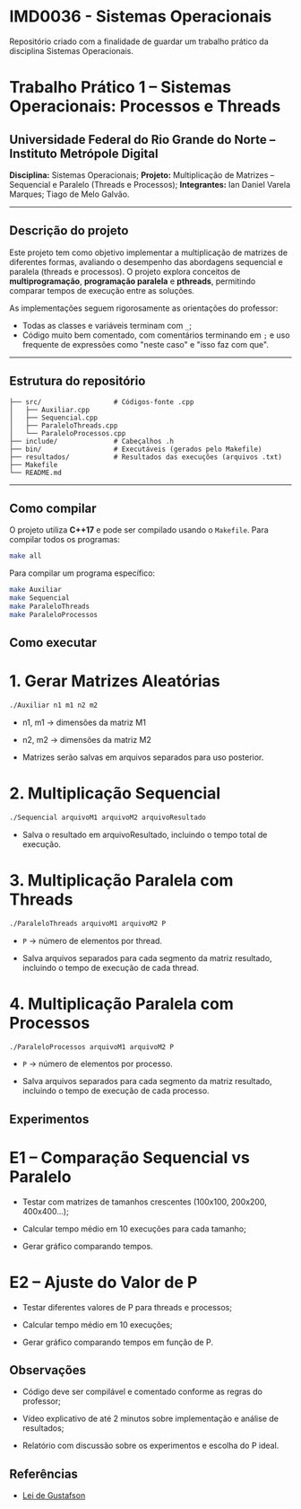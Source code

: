 # IMD0036 - Sistemas Operacionais
Repositório criado com a finalidade de guardar um trabalho prático da disciplina Sistemas Operacionais.

# Trabalho Prático 1 – Sistemas Operacionais: Processos e Threads

## Universidade Federal do Rio Grande do Norte – Instituto Metrópole Digital
**Disciplina:** Sistemas Operacionais;
**Projeto:** Multiplicação de Matrizes – Sequencial e Paralelo (Threads e Processos);
**Integrantes:** Ian Daniel Varela Marques; Tiago de Melo Galvão.

---

## Descrição do projeto

Este projeto tem como objetivo implementar a multiplicação de matrizes de diferentes formas, avaliando o desempenho das abordagens sequencial e paralela (threads e processos). O projeto explora conceitos de **multiprogramação**, **programação paralela** e **pthreads**, permitindo comparar tempos de execução entre as soluções.

As implementações seguem rigorosamente as orientações do professor:

- Todas as classes e variáveis terminam com `_`;
- Código muito bem comentado, com comentários terminando em `;` e uso frequente de expressões como "neste caso" e "isso faz com que".  

---

## Estrutura do repositório

```
├── src/                  # Códigos-fonte .cpp
│   ├── Auxiliar.cpp
│   ├── Sequencial.cpp
│   ├── ParaleloThreads.cpp
│   └── ParaleloProcessos.cpp
├── include/              # Cabeçalhos .h
├── bin/                  # Executáveis (gerados pelo Makefile)
├── resultados/           # Resultados das execuções (arquivos .txt)
├── Makefile
└── README.md
```

---

## Como compilar

O projeto utiliza **C++17** e pode ser compilado usando o `Makefile`. Para compilar todos os programas:

```bash
make all
```

Para compilar um programa específico:

```bash
make Auxiliar
make Sequencial
make ParaleloThreads
make ParaleloProcessos
```

## Como executar

# 1. Gerar Matrizes Aleatórias
   ```bash
   ./Auxiliar n1 m1 n2 m2
   ```
- n1, m1 → dimensões da matriz M1

- n2, m2 → dimensões da matriz M2

- Matrizes serão salvas em arquivos separados para uso posterior.

# 2. Multiplicação Sequencial
  ```bash
  ./Sequencial arquivoM1 arquivoM2 arquivoResultado
  ```
- Salva o resultado em arquivoResultado, incluindo o tempo total de execução.

# 3. Multiplicação Paralela com Threads
   ```bash
   ./ParaleloThreads arquivoM1 arquivoM2 P
   ```
  - ```P``` → número de elementos por thread.

  - Salva arquivos separados para cada segmento da matriz resultado, incluindo o tempo de execução de cada thread.

# 4. Multiplicação Paralela com Processos
   ```bash
   ./ParaleloProcessos arquivoM1 arquivoM2 P
   ```
  - ```P``` → número de elementos por processo.

  - Salva arquivos separados para cada segmento da matriz resultado, incluindo o tempo de execução de cada processo.

## Experimentos

# E1 – Comparação Sequencial vs Paralelo

- Testar com matrizes de tamanhos crescentes (100x100, 200x200, 400x400...);

- Calcular tempo médio em 10 execuções para cada tamanho;

- Gerar gráfico comparando tempos.

# E2 – Ajuste do Valor de P

- Testar diferentes valores de P para threads e processos;

- Calcular tempo médio em 10 execuções;

- Gerar gráfico comparando tempos em função de P.

## Observações

- Código deve ser compilável e comentado conforme as regras do professor;

- Vídeo explicativo de até 2 minutos sobre implementação e análise de resultados;

- Relatório com discussão sobre os experimentos e escolha do P ideal.

## Referências

- [Lei de Gustafson](https://en.wikipedia.org/wiki/Gustafson%27s_law)
